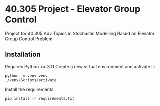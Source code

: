 # 40.305 Project - Elevator Group Control

Project for 40.305 Adv Topics in Stochastic Modelling
Based on Elevator Group Control Problem

## Installation
Requires Python >= 3.11
Create a new virtual environment and activate it:

```shell
python -m venv venv
./venv/Scripts/activate
```

Install the requirements:

```shell
pip install -r requirements.txt
```


